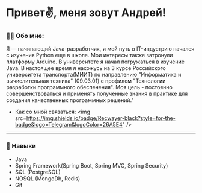 # Привет✌️, меня зовут Андрей!

### 👨‍💻 Обо мне:
Я — начинающий Java-разработчик, и мой путь в IT-индустрию начался с изучения Python еще в школе. Мои интересы также затронули платформу Arduino. В университете я начал погружаться в изучение Java. В настоящее время я нахожусь на 3 курсе Российского университета транспорта(МИИТ) по направлению "Информатика и вычислительная техника" (09.03.01) с профилем "Технологии разработки программного обеспечения". Моя цель - постоянно совершенствоваться и применять полученные знания в практике для создания качественных программных решений."

+ Как со мной связаться: <img src=https://img.shields.io/badge/Recwayer-black?style=for-the-badge&logo=Telegram&logoColor=26A5E4" />
***
### 🚀 Навыки
- Java
- Spring Framework(Spring Boot, Spring MVC, Spring Security)
- SQL (PostgreSQL)
- NOSQL (MongoDb, Redis)
- Git
